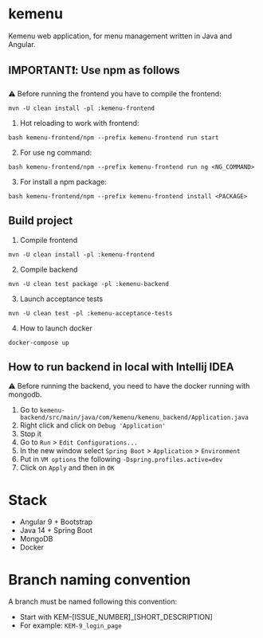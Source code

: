 # kemenu

Kemenu web application, for menu management written in Java and Angular.

## IMPORTANT:exclamation:: Use npm as follows

:warning: Before running the frontend you have to compile the frontend:

`mvn -U clean install -pl :kemenu-frontend`

1. Hot reloading to work with frontend:

`bash kemenu-frontend/npm --prefix kemenu-frontend run start`

2. For use ng command:

`bash kemenu-frontend/npm --prefix kemenu-frontend run ng <NG_COMMAND>`

3. For install a npm package:

`bash kemenu-frontend/npm --prefix kemenu-frontend install <PACKAGE>`

## Build project

1. Compile frontend

`mvn -U clean install -pl :kemenu-frontend`

2. Compile backend

`mvn -U clean test package -pl :kemenu-backend`

3. Launch acceptance tests

`mvn -U clean test -pl :kemenu-acceptance-tests`

4. How to launch docker

`docker-compose up`

## How to run backend in local with Intellij IDEA

:warning: Before running the backend, you need to have the docker running with mongodb.

1. Go to `kemenu-backend/src/main/java/com/kemenu/kemenu_backend/Application.java`
2. Right click and click on `Debug 'Application'`
3. Stop it
4. Go to `Run` > `Edit Configurations...`
5. In the new window select `Spring Boot` > `Application` > `Environment`
6. Put in `VM options` the following `-Dspring.profiles.active=dev`
7. Click on `Apply` and then in `OK`

# Stack

* Angular 9 + Bootstrap
* Java 14 + Spring Boot
* MongoDB
* Docker

# Branch naming convention

A branch must be named following this convention:

* Start with KEM-[ISSUE_NUMBER]_[SHORT_DESCRIPTION]
* For example: `KEM-9_login_page`


